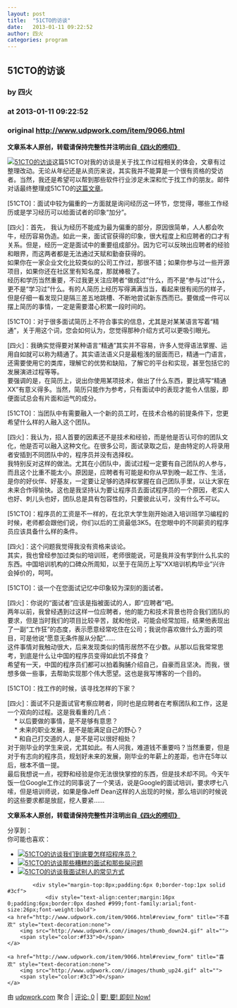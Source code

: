 ```yaml
---
layout: post
title:  "51CTO的访谈"
date:   2013-01-11 09:22:52
author: 四火
categories: program
---
```


## 51CTO的访谈
### by 四火
### at 2013-01-11 09:22:52
### original <http://www.udpwork.com/item/9066.html>

<p><strong>文章系本人原创，转载请保持完整性并注明出自<a href="http://www.raychase.net/1156">《四火的唠叨》</a></strong>
</p>
<p><a href="http://www.raychase.net/wp-content/uploads/2013/01/mail.jpg"><img src="http://www.raychase.net/wp-content/uploads/2013/01/mail_thumb.jpg" alt="51CTO的访谈"></a>这篇51CTO对我的访谈是关于找工作过程相关的体会，文章有过整理改动。无论从年纪还是从资历来说，其实我并不能算是一个很有资格的受访者。当然，我还是希望可以帮到那些软件行业涉足未深和忙于找工作的朋友。邮件对话最终整理成51CTO的<a href="http://developer.51cto.com/art/201301/376714.htm">这篇文章</a>。</p>
<p>[51CTO]：面试中较为偏重的一方面就是询问经历这一环节，您觉得，哪些工作经历或是学习经历可以给面试者的印象“加分”。</p>
<p>[四火]：首先， 我认为经历不能成为最为偏重的部分，原因很简单，人人都会吹牛，经历容易伪造。如此一来，面试官获得的印象，很大程度上和应聘者的口才有关系。但是，经历一定是面试中的重要组成部分。因为它可以反映出应聘者的经验和眼界，而这两者都是无法通过天赋和勤奋获得的。
<br>
如果你在一家企业文化比较类似的公司工作过，那很不错；如果你参与过一些开源项目，如果你还在社区里有知名度，那就棒极了。
<br>
经历和学历当然重要，不过我更关注应聘者“做成过”什么，而不是“参与过”什么，更不是“学习过”什么。有的人简历上经历写得满满当当，看起来很有阅历的样子，但是仔细一看发现只是隔三差五地跳槽、不断地尝试新东西而已。要做成一件可以摆上简历的事情，一定是需要潜心积累一段时间的。</p>
<p>[51CTO]：对于很多面试简历上不符合事实的信息，尤其是对某某语言写着“精通”，关于用这个词，您会如何认为，您觉得那种介绍方式可以更吸引眼光。</p>
<p>[四火]：我确实觉得要对某种语言“精通”其实并不容易，许多人觉得语法掌握、运用自如就可以称为精通了。其实语法语义只是最粗浅的层面而已，精通一门语言，还需要使用它的类库，理解它的优势和缺陷，了解它的平台和实现，甚至包括它的发展演进过程等等。
<br>
要强调的是，在简历上，说出你使用某项技术，做出了什么东西，要比填写“精通XX”有意义得多。当然，简历只能作为参考，只有面试中的表现才能令人信服，即便面试总会有片面和运气的成分。</p>
<p>[51CTO]：当团队中有需要融入一个新的员工时，在技术合格的前提条件下，您更希望什么样的人融入这个团队。</p>
<p>[四火]：我认为，招人首要的因素还不是技术和经验，而是他是否认可你的团队文化，他是否可以融入这种文化。在很多公司，面试录取之后，是由特定的人将录用者安插到不同团队中的，程序员并没有选择权。
<br>
我特别反对这样的做法。尤其在小团队中，面试过程一定要有自己团队的人参与，而且这个比重不能太小。原因是，应聘者有可能是和你从早到晚一起工作、生活，是你的好伙伴、好基友，一定要让足够的选择权掌握在自己团队手里，以让大家在未来合作得愉快。这也是我坚持认为要让程序员去面试程序员的一个原因，老实人也好、刺儿头也好，团队总是具有包容性的，只要彼此认可，没有什么不可以。</p>
<p>[51CTO]：程序员的工资是不一样的，在北京大学生刚开始进入培训班学习编程的时候，老师都会跟他们说，你们以后的工资最低3K5。在您眼中的不同薪资的程序员应该具备什么样的条件。</p>
<p>[四火]：这个问题我觉得我没有资格来谈论。
<br>
其实，我也曾经参加过类似的培训班，老师很能说，可是我并没有学到什么扎实的东西。中国培训机构的口碑众所周知，以至于在简历上写“XX培训机构毕业”兴许会掉价的，呵呵。</p>
<p>[51CTO]：谈一个在您面试记忆中印象较为深刻的面试者。</p>
<p>[四火]：你说的“面试者”应该是指被面试的人，即“应聘者”吧。
<br>
两年以前，我曾经遇到过这样一位应聘者，他的能力和技术背景也符合我们团队的要求，但是当时我们的项目比较辛苦，就和他说，可能会经常加班，结果他表现出了一副“工作狂”的态度，表示愿意经常吃住在公司；我说你喜欢做什么方面的项目，可是他说“愿意无条件服从分配”……
<br>
这件事情对我触动很大，后来发现类似的情形居然不在少数。从那以后我常常思考，到底是什么让中国的程序员变得如此饥不择食？
<br>
希望有一天，中国的程序员们都可以拍着胸脯介绍自己，自豪而且坚决。而我，很想多做一些事，去帮助实现那个伟大愿望。这也是我写博客的一个目的。</p>
<p>[51CTO]：找工作的时候，该寻找怎样的下家？</p>
<p>[四火]：面试不只是面试官考察应聘者，同时也是应聘者在考察团队和工作，这是一个双向的过程。这是我看重的几点：
<br>
    * 以后要做的事情，是不是够有意思？
<br>
    * 未来的职业发展，是不是能满足自己的野心？
<br>
    * 和自己打交道的人，是不是可以很好相处？
<br>
对于刚毕业的学生来说，尤其如此。有人问我，难道钱不重要吗？当然重要，但是对于有志向的程序员，规划好未来的发展，刚毕业的年薪上的差距，也许在5年以后，根本不值一提。
<br>
最后我想说一点，视野和经验是你无法很快掌控的东西，但是技术却不同。今天午饭一位Google工作过的同事说了一个笑话，说是Google的面试培训，要求啰七八嗦，但是培训师说，如果是像Jeff Dean这样的人出现的时候，那么培训的时候说的这些要求都是放屁，挖人要紧……</p>
<p><strong>文章系本人原创，转载请保持完整性并注明出自<a href="http://www.raychase.net/1156">《四火的唠叨》</a></strong>
</p>
<div>分享到：<a href="http://www.raychase.net//javascript:void(0);" title="分享到新浪"></a><a href="http://www.raychase.net//javascript:void(0);" title="分享到腾讯微博"></a><a href="http://www.raychase.net//javascript:void(0);" title="分享到QQ空间"></a><a href="javascript:void(0);" title="分享到Google Reader"></a><a href="http://www.raychase.net//javascript:void(0);" title="分享到人人网"></a><a href="http://www.raychase.net//javascript:void(0);" title="分享到豆瓣"></a><a href="http://www.raychase.net//javascript:void(0);" title="分享到鲜果"></a><a href="http://www.raychase.net//javascript:void(0);" title="分享到开心"></a><a href="http://www.raychase.net//javascript:void(0);" title="分享到Follow5"></a><a href="http://www.raychase.net//javascript:void(0);" title="分享到同学网"></a><a href="http://www.raychase.net//javascript:void(0);" title="分享到嘀咕"></a><a href="http://www.raychase.net//javascript:void(0);" title="分享到饭否"></a><a href="http://www.raychase.net//javascript:void(0);" title="分享到做啥"></a><a href="http://www.raychase.net//javascript:void(0);" title="分享到百度收藏"></a><a href="http://www.raychase.net//javascript:void(0);" title="分享到twitter"></a><a href="http://www.raychase.net//javascript:void(0);" title="添加到收藏夹"></a></div>
<div>你可能也喜欢：</div>
<ul><li><a href="http://www.raychase.net/1040" title="我们到底要怎样招程序员？"><img src="http://www.raychase.net/wp-content/uploads/2012/11/hire-150x150.jpg" alt="51CTO的访谈"></a><a href="http://www.raychase.net/1040" title="我们到底要怎样招程序员？">我们到底要怎样招程序员？</a></li>
<li><a href="http://www.raychase.net/371" title="那些糟糕的面试和那些屎问题"><img src="http://www.raychase.net/wp-content/uploads/2012/06/112-150x150.jpg" alt="51CTO的访谈"></a><a href="http://www.raychase.net/371" title="那些糟糕的面试和那些屎问题">那些糟糕的面试和那些屎问题</a></li>
<li><a href="http://www.raychase.net/199" title="我面试别人的常见方式"><img src="http://www.raychase.net/wp-content/uploads/2012/06/interview-150x150.jpg" alt="51CTO的访谈"></a><a href="http://www.raychase.net/199" title="我面试别人的常见方式">我面试别人的常见方式</a></li>
</ul>

			<div style="margin-top:8px;padding:6px 0;border-top:1px solid #3cf">
				<div style="text-align:center;margin:16px 0;padding:6px;border:0px dashed #999;font-family:arial;font-size:26px;font-weight:bold">
	<a href="http://www.udpwork.com/item/9066.html#review_form" title="不喜欢" style="text-decoration:none">
		<img src="http://www.udpwork.com//images/thumb_down24.gif" alt="">
		<span style="color:#f33">0</span>
	</a>
	   
	<a href="http://www.udpwork.com/item/9066.html#review_form" title="喜欢" style="text-decoration:none">
		<img src="http://www.udpwork.com//images/thumb_up24.gif" alt="">
		<span style="color:#3c3">0</span>
	</a>
</div>				<p>
					由 <a href="http://www.udpwork.com/">udpwork.com</a> 聚合
					|
					<a href="http://www.udpwork.com/item/9066.html#reviews">评论: 0</a>
					|
					<a href="http://www.jikenow.com/">要! 要! 即刻! Now!</a>
				</p>
			</div>